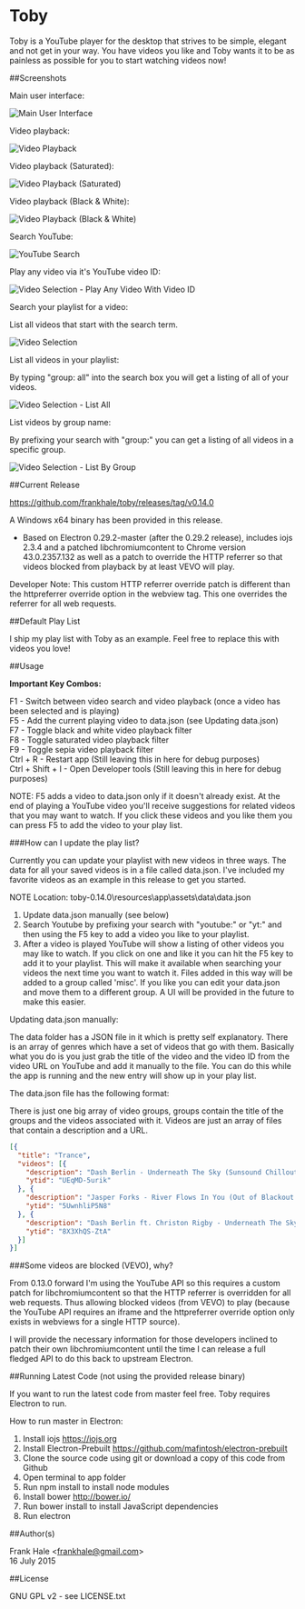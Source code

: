 Toby
====

Toby is a YouTube player for the desktop that strives to be simple, elegant and
not get in your way. You have videos you like and Toby wants it to be as
painless as possible for you to start watching videos now!

##Screenshots

Main user interface:

<img src="screenshots/toby-main-ui.png" alt="Main User Interface"/>

Video playback:

<img src="screenshots/toby-video-playback.png" alt="Video Playback" />

Video playback (Saturated):

<img src="screenshots/toby-video-playback-saturated.png" alt="Video Playback (Saturated)"/>

Video playback (Black & White):

<img src="screenshots/toby-video-playback-black-and-white.png" alt="Video Playback (Black & White)"/>

Search YouTube:

<img src="screenshots/toby-youtube-search.png" alt="YouTube Search"/>

Play any video via it's YouTube video ID:

<img src="screenshots/toby-play-video-with-id.png" alt="Video Selection - Play Any Video With Video ID"/>

Search your playlist for a video:

List all videos that start with the search term.

<img src="screenshots/toby-video-search.png" alt="Video Selection"/>

List all videos in your playlist:

By typing "group: all" into the search box you will get a listing of all of your
videos.

<img src="screenshots/toby-video-search-all.png" alt="Video Selection - List All"/>

List videos by group name:

By prefixing your search with "group:" you can get a listing of all videos in a specific
group.

<img src="screenshots/toby-video-search-by-group.png" alt="Video Selection - List By Group"/>

##Current Release

https://github.com/frankhale/toby/releases/tag/v0.14.0

A Windows x64 binary has been provided in this release.

- Based on Electron 0.29.2-master (after the 0.29.2 release), includes iojs 2.3.4
and a patched libchromiumcontent to Chrome version 43.0.2357.132 as well as a
patch to override the HTTP referrer so that videos blocked from playback by at least
VEVO will play.

Developer Note: This custom HTTP referrer override patch is different than the
httpreferrer override option in the webview tag. This one overrides the referrer
for all web requests.

##Default Play List

I ship my play list with Toby as an example. Feel free to replace this with
videos you love!

##Usage

**Important Key Combos:**

F1 - Switch between video search and video playback (once a video has been selected and is playing)  
F5 - Add the current playing video to data.json (see Updating data.json)  
F7 - Toggle black and white video playback filter  
F8 - Toggle saturated video playback filter  
F9 - Toggle sepia video playback filter  
Ctrl + R - Restart app (Still leaving this in here for debug purposes)  
Ctrl + Shift + I - Open Developer tools (Still leaving this in here for debug purposes)

NOTE: F5 adds a video to data.json only if it doesn't already exist. At the end
of playing a YouTube video you'll receive suggestions for related videos that you
may want to watch. If you click these videos and you like them you can press F5
to add the video to your play list.

###How can I update the play list?

Currently you can update your playlist with new videos in three ways. The data for
all your saved videos is in a file called data.json. I've included my favorite
videos as an example in this release to get you started.

NOTE Location: toby-0.14.0\resources\app\assets\data\data.json

1. Update data.json manually (see below)
2. Search Youtube by prefixing your search with "youtube:" or "yt:" and then
   using the F5 key to add a video you like to your playlist.
3. After a video is played YouTube will show a listing of other videos you may
   like to watch. If you click on one and like it you can hit the F5 key to add
   it to your playlist. This will make it available when searching your videos
   the next time you want to watch it. Files added in this way will be added to
   a group called 'misc'. If you like you can edit your data.json and move them
   to a different group. A UI will be provided in the future to make this easier.

Updating data.json manually:  

The data folder has a JSON file in it which is pretty self explanatory. There
is an array of genres which have a set of videos that go with them. Basically
what you do is you just grab the title of the video and the video ID from the
video URL on YouTube and add it manually to the file. You can do this while the
app is running and the new entry will show up in your play list.

The data.json file has the following format:

There is just one big array of video groups, groups contain the title of the
groups and the videos associated with it. Videos are just an array of files
that contain a description and a URL.

```json
[{  
  "title": "Trance",
  "videos": [{
    "description": "Dash Berlin - Underneath The Sky (Sunsound Chillout Remix)",
    "ytid": "UEqMD-5urik"
  }, {
    "description": "Jasper Forks - River Flows In You (Out of Blackout Vocal Edit) [HD]",
    "ytid": "5UwnhliP5N8"
  }, {
    "description": "Dash Berlin ft. Christon Rigby - Underneath The Sky (ASOT 667 Official Preview) #WeAre",
    "ytid": "8X3XhQS-ZtA"
  }]
}]
```

###Some videos are blocked (VEVO), why?

From 0.13.0 forward I'm using the YouTube API so this requires a custom patch for
libchromiumcontent so that the HTTP referrer is overridden for all web requests.
Thus allowing blocked videos (from VEVO) to play (because the YouTube API requires an iframe
and the httpreferrer override option only exists in webviews for a single HTTP source).

I will provide the necessary information for those developers inclined to patch
their own libchromiumcontent until the time I can release a full fledged API to do
this back to upstream Electron.

##Running Latest Code (not using the provided release binary)

If you want to run the latest code from master feel free. Toby requires
Electron to run.

How to run master in Electron:

1. Install iojs https://iojs.org
2. Install Electron-Prebuilt https://github.com/mafintosh/electron-prebuilt
3. Clone the source code using git or download a copy of this code from Github
4. Open terminal to app folder
5. Run npm install to install node modules
6. Install bower http://bower.io/
6. Run bower install to install JavaScript dependencies
7. Run electron <path-to-folder-containing-toby-source>

##Author(s)

Frank Hale &lt;frankhale@gmail.com&gt;  
16 July 2015

##License

GNU GPL v2 - see LICENSE.txt
